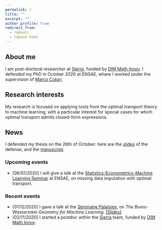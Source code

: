 ```yaml
---
permalink: /
title: ""
excerpt: ""
author_profile: true
redirect_from:
  - /about/
  - /about.html
---
```



## About me ##

I am post-doctoral researcher at [Sierra](https://www.di.ens.fr/sierra/), funded by [DIM Math Innov](https://www.dim-mathinnov.fr/en/postdoctoral-laureates-45.htm). I defended my PhD in October 2020 at ENSAE, where I worked under the supervision of [Marco Cuturi](http://marcocuturi.net).

## Research interests ##

My research is focused on applying tools from the optimal transport theory to machine learning, with a particular interest for special cases for which optimal transport admits closed-form expressions.

## News ##

I defended my thesis on the 26th of October: here are the [slides](https://borismuzellec.github.io/publications/slides_defense.pdf) of the defense, and the [manuscript](https://borismuzellec.github.io/publications/thesis_muzellec.pdf).

### Upcoming events ###
* [06/01/2020] I will give a talk at the [Statistics-Econometrics-Machine Learning Seminar](https://statecoml.github.io) at ENSAE, on missing data imputation with optimal transport.



### Recent events ###
* [01/12/2020] I gave a talk at the [Séminaire Palaisien](https://palaisien.herokuapp.com/?fbclid=IwAR0bcezohohtf__JBZoe5NCjzQ7QAEmZLfLx2hfoLcCHwdxgP8HLXvAvVQY), on *The Bures-Wasserstein Geometry for Machine Learning*. [[Slides]](https://borismuzellec.github.io/publications/bw_geom_ml.pdf)
* [02/11/2020] I started a postdoc within the [Sierra](https://www.di.ens.fr/sierra/) team, funded by [DIM Math Innov](https://www.dim-mathinnov.fr/en/postdoctoral-laureates-45.htm).
